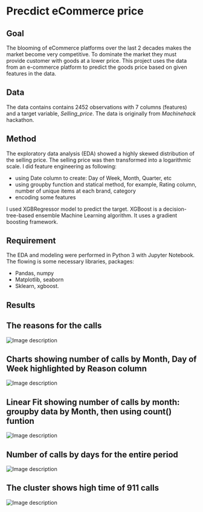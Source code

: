 # Precdict eCommerce price
## Goal
The blooming of eCommerce platforms over the last 2 decades makes the market become very competitive. To dominate the market they must provide customer with goods at a lower price. This project uses the data from an e-commerce platform to predict the goods price based on given features in the data. 

## Data
The data contains contains 2452 observations with 7 columns (features) and a target variable, _Selling_price_. The data is originally from _Machinehack_ hackathon. 

## Method
The exploratory data analysis (EDA) showed a highly skewed distribution of the selling price. The selling price was then transformed into a logarithmic scale. I did feature engineering as following:
- using Date column to create: Day of Week, Month, Quarter, etc
- using groupby function and statical method, for example, Rating column, number of unique items at each brand, category
- encoding some features

I used XGBRegressor model to predict the target. XGBoost is a decision-tree-based ensemble Machine Learning algorithm. It uses a gradient boosting framework. 

## Requirement
The EDA and modeling were performed in Python 3 with Jupyter Notebook. The flowing is some necessary libraries, packages:
   - Pandas, numpy
   - Matplotlib, seaborn
   - Sklearn, xgboost.
   
## Results

## The reasons for the calls

![Image description](https://github.com/lamdoanduc/911-Calls/blob/master/Plots/fig_countplot_reason_1.png)

## Charts showing number of calls by Month, Day of Week highlighted by Reason column

![Image description](https://github.com/lamdoanduc/911-Calls/blob/master/Plots/calls_by_time.png)

## Linear Fit showing number of calls by month: groupby data by Month, then using count() funtion

![Image description](https://github.com/lamdoanduc/911-Calls/blob/master/Plots/Number_of_calls_by_Month.png)

## Number of calls by days for the entire period

![Image description](https://github.com/lamdoanduc/911-Calls/blob/master/Plots/Number_of_calls_by_time.png)

## The cluster shows high time of 911 calls

![Image description](https://github.com/lamdoanduc/911-Calls/blob/master/Plots/heatmap.png)


